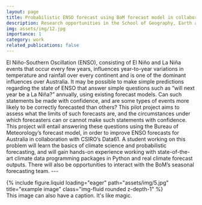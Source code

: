 ```yaml
---
layout: page
title: Probabilistic ENSO forecast using BoM forecast model in collaboration with CSIRO
description: Research opportunities in the School of Geography, Earth and Atmospheric Sciences
img: assets/img/12.jpg
importance: 1
category: work
related_publications: false
---
```


El Niño-Southern Oscillation (ENSO), consisting of El Niño and La Niña events that occur every few years, influences year-to-year variations in temperature and rainfall over every continent and is one of the dominant influences over Australia. It may be possible to make simple predictions regarding the state of ENSO that answer simple questions such as “will next year be a La Niña?” annually, using existing forecast models. Can such statements be made with confidence, and are some types of events more likely to be correctly forecasted than others? This pilot project aims to assess what the limits of such forecasts are, and the circumstances under which forecasters can or cannot make such statements with confidence. This project will entail answering these questions using the Bureau of Meteorology’s forecast model, in order to improve ENSO forecasts for Australia in collaboration with CSIRO’s Data61. A student working on this problem will learn the basics of climate science and probabilistic forecasting, and will gain hands-on experience working with state-of-the-art climate data programming packages in Python and real climate forecast outputs. There will also be opportunities to interact with the BoM’s seasonal forecasting team.
    ---


<div class="row">
    <div class="col-sm mt-3 mt-md-0">
        {% include figure.liquid loading="eager" path="assets/img/5.jpg" title="example image" class="img-fluid rounded z-depth-1" %}
    </div>
</div>
<div class="caption">
    This image can also have a caption. It's like magic.
</div>




